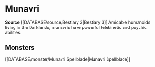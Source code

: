 ﻿---
id: '358'
name: Munavri
rarity: Common
rus_type_level: null
source: '[[DATABASE/source/Bestiary 3|Bestiary 3]]'
trait:
- Munavri
type: Trait

---
# Munavri

**Source** [[DATABASE/source/Bestiary 3|Bestiary 3]]
Amicable humanoids living in the Darklands, munavris have powerful telekinetic and psychic abilities.

## Monsters

[[DATABASE/monster/Munavri Spellblade|Munavri Spellblade]]